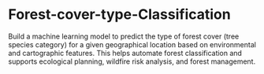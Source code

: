 # Forest-cover-type-Classification
Build a machine learning model to predict the type of forest cover (tree species category) for a given geographical location based on environmental and cartographic features. This helps automate forest classification and supports ecological planning, wildfire risk analysis, and forest management.
